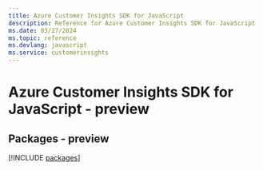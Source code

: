 ```yaml
---
title: Azure Customer Insights SDK for JavaScript
description: Reference for Azure Customer Insights SDK for JavaScript
ms.date: 03/27/2024
ms.topic: reference
ms.devlang: javascript
ms.service: customerinsights
---
```

# Azure Customer Insights SDK for JavaScript - preview
## Packages - preview
[!INCLUDE [packages](customer-insights-index.md)]